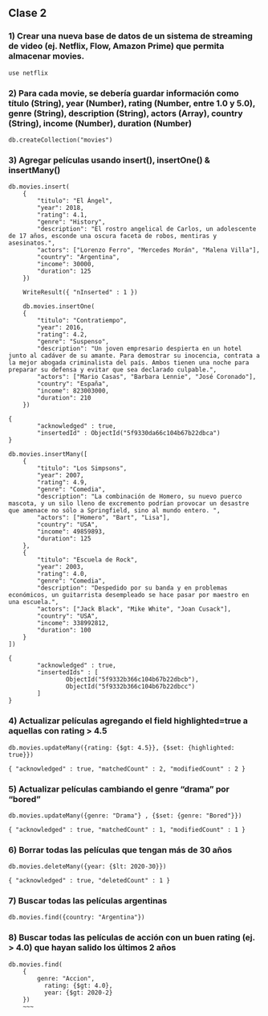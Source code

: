## Clase 2

### 1) Crear una nueva base de datos de un sistema de streaming de video (ej. Netflix, Flow, Amazon Prime) que permita almacenar movies.
`use netflix`

### 2) Para cada movie, se debería guardar información como título (String), year (Number), rating (Number, entre 1.0 y 5.0), genre (String), description (String), actors (Array), country (String), income (Number), duration (Number)
`db.createCollection("movies")`

### 3) Agregar películas usando insert(), insertOne() & insertMany()
~~~
db.movies.insert(
    {
        "titulo": "El Ángel",
        "year": 2018,
        "rating": 4.1,
        "genre": "History",
        "description": "El rostro angelical de Carlos, un adolescente de 17 años, esconde una oscura faceta de robos, mentiras y asesinatos.",
        "actors": ["Lorenzo Ferro", "Mercedes Morán", "Malena Villa"],
        "country": "Argentina",
        "income": 30000,
        "duration": 125
    })
    
    WriteResult({ "nInserted" : 1 })
    
    db.movies.insertOne(
    {
        "titulo": "Contratiempo",
        "year": 2016,
        "rating": 4.2,
        "genre": "Suspenso",
        "description": "Un joven empresario despierta en un hotel junto al cadáver de su amante. Para demostrar su inocencia, contrata a la mejor abogada criminalista del país. Ambos tienen una noche para preparar su defensa y evitar que sea declarado culpable.",
        "actors": ["Mario Casas", "Barbara Lennie", "José Coronado"],
        "country": "España",
        "income": 823003000,
        "duration": 210
    })

{
        "acknowledged" : true,
        "insertedId" : ObjectId("5f9330da66c104b67b22dbca")
}

db.movies.insertMany([
    {
        "titulo": "Los Simpsons",
        "year": 2007,
        "rating": 4.9,
        "genre": "Comedia",
        "description": "La combinación de Homero, su nuevo puerco mascota, y un silo lleno de excremento podrían provocar un desastre que amenace no sólo a Springfield, sino al mundo entero. ",
        "actors": ["Homero", "Bart", "Lisa"],
        "country": "USA",
        "income": 49859893,
        "duration": 125
    },
    {
        "titulo": "Escuela de Rock",
        "year": 2003,
        "rating": 4.0,
        "genre": "Comedia",
        "description": "Despedido por su banda y en problemas económicos, un guitarrista desempleado se hace pasar por maestro en una escuela.",
        "actors": ["Jack Black", "Mike White", "Joan Cusack"],
        "country": "USA",
        "income": 338992812,
        "duration": 100
    }
])

{
        "acknowledged" : true,
        "insertedIds" : [
                ObjectId("5f9332b366c104b67b22dbcb"),
                ObjectId("5f9332b366c104b67b22dbcc")
        ]
}
~~~

### 4) Actualizar películas agregando el field highlighted=true a aquellas con rating > 4.5
~~~
db.movies.updateMany({rating: {$gt: 4.5}}, {$set: {highlighted: true}})

{ "acknowledged" : true, "matchedCount" : 2, "modifiedCount" : 2 }
~~~

### 5) Actualizar películas cambiando el genre “drama” por “bored”
~~~
db.movies.updateMany({genre: "Drama"} , {$set: {genre: "Bored"}})

{ "acknowledged" : true, "matchedCount" : 1, "modifiedCount" : 1 }
~~~

### 6) Borrar todas las películas que tengan más de 30 años
~~~
db.movies.deleteMany({year: {$lt: 2020-30}})

{ "acknowledged" : true, "deletedCount" : 1 }
~~~

### 7) Buscar todas las películas argentinas
`db.movies.find({country: "Argentina"})`

### 8) Buscar todas las películas de acción con un buen rating (ej. > 4.0) que hayan salido los últimos 2 años
~~~
db.movies.find(
    {
        genre: "Accion",
	      rating: {$gt: 4.0},
	      year: {$gt: 2020-2}
    })
    ~~~
